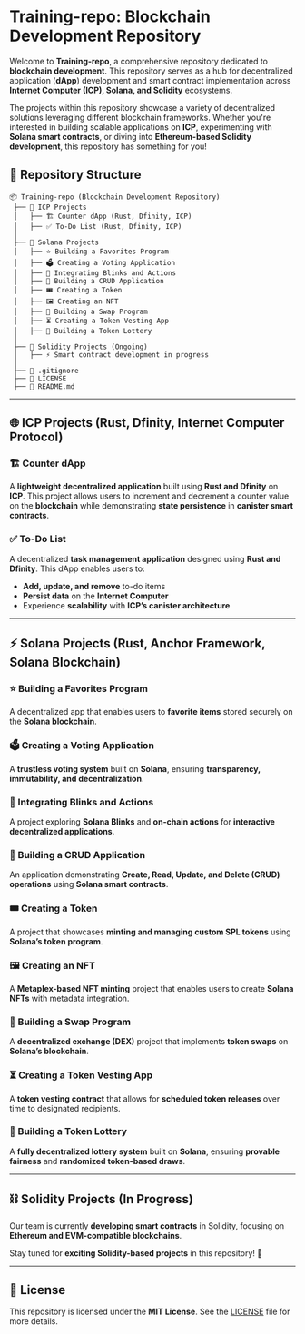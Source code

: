 # Training-repo: Blockchain Development Repository

Welcome to **Training-repo**, a comprehensive repository dedicated to **blockchain development**. This repository serves as a hub for decentralized application (**dApp**) development and smart contract implementation across **Internet Computer (ICP), Solana, and Solidity** ecosystems.

The projects within this repository showcase a variety of decentralized solutions leveraging different blockchain frameworks. Whether you're interested in building scalable applications on **ICP**, experimenting with **Solana smart contracts**, or diving into **Ethereum-based Solidity development**, this repository has something for you!

## 📂 Repository Structure

```
📦 Training-repo (Blockchain Development Repository)
 ├── 📁 ICP Projects
 │   ├── 🏗 Counter dApp (Rust, Dfinity, ICP)
 │   ├── ✅ To-Do List (Rust, Dfinity, ICP)
 │
 ├── 📁 Solana Projects
 │   ├── ⭐ Building a Favorites Program
 │   ├── 🗳 Creating a Voting Application
 │   ├── 🔗 Integrating Blinks and Actions
 │   ├── 📝 Building a CRUD Application
 │   ├── 🎟 Creating a Token
 │   ├── 🖼 Creating an NFT
 │   ├── 🔄 Building a Swap Program
 │   ├── ⏳ Creating a Token Vesting App
 │   ├── 🎰 Building a Token Lottery
 │
 ├── 📁 Solidity Projects (Ongoing)
 │   ├── ⚡ Smart contract development in progress
 │
 ├── 📜 .gitignore
 ├── 📜 LICENSE
 ├── 📜 README.md
```

---

## 🌐 **ICP Projects** (Rust, Dfinity, Internet Computer Protocol)

### 🏗 Counter dApp
A **lightweight decentralized application** built using **Rust and Dfinity** on **ICP**. This project allows users to increment and decrement a counter value on the **blockchain** while demonstrating **state persistence** in **canister smart contracts**.

### ✅ To-Do List
A decentralized **task management application** designed using **Rust and Dfinity**. This dApp enables users to:
- **Add, update, and remove** to-do items
- **Persist data** on the **Internet Computer**
- Experience **scalability** with **ICP’s canister architecture**

---

## ⚡ **Solana Projects** (Rust, Anchor Framework, Solana Blockchain)

### ⭐ Building a Favorites Program
A decentralized app that enables users to **favorite items** stored securely on the **Solana blockchain**.

### 🗳 Creating a Voting Application
A **trustless voting system** built on **Solana**, ensuring **transparency, immutability, and decentralization**.

### 🔗 Integrating Blinks and Actions
A project exploring **Solana Blinks** and **on-chain actions** for **interactive decentralized applications**.

### 📝 Building a CRUD Application
An application demonstrating **Create, Read, Update, and Delete (CRUD) operations** using **Solana smart contracts**.

### 🎟 Creating a Token
A project that showcases **minting and managing custom SPL tokens** using **Solana’s token program**.

### 🖼 Creating an NFT
A **Metaplex-based NFT minting** project that enables users to create **Solana NFTs** with metadata integration.

### 🔄 Building a Swap Program
A **decentralized exchange (DEX)** project that implements **token swaps** on **Solana’s blockchain**.

### ⏳ Creating a Token Vesting App
A **token vesting contract** that allows for **scheduled token releases** over time to designated recipients.

### 🎰 Building a Token Lottery
A **fully decentralized lottery system** built on **Solana**, ensuring **provable fairness** and **randomized token-based draws**.

---

## ⛓ **Solidity Projects** (In Progress)

Our team is currently **developing smart contracts** in Solidity, focusing on **Ethereum and EVM-compatible blockchains**.

Stay tuned for **exciting Solidity-based projects** in this repository! 🚧

---

## 📜 License
This repository is licensed under the **MIT License**. See the [LICENSE](./LICENSE) file for more details.